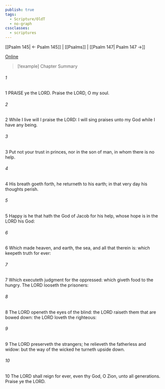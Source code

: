 ```yaml
---
publish: true
tags:
  - Scripture/OldT
  - no-graph
cssclasses:
  - scriptures
---
```

[[Psalm 145| ← Psalm 145]] | [[Psalms]] | [[Psalm 147| Psalm 147 →]]

[Online](https://churchofjesuschrist.org/study/scriptures/ot/ps/146?lang=eng)

>[!example] Chapter Summary
>
###### 1
1 PRAISE ye the LORD.  Praise the LORD, O my soul.
###### 2
2 While I live will I praise the LORD: I will sing praises unto my God while I have any being.
###### 3
3 Put not your trust in princes, nor in the son of man, in whom there is no help.
###### 4
4 His breath goeth forth, he returneth to his earth; in that very day his thoughts perish.
###### 5
5 Happy is he that hath the God of Jacob for his help, whose hope is in the LORD his God:
###### 6
6 Which made heaven, and earth, the sea, and all that therein is: which keepeth truth for ever:
###### 7
7 Which executeth judgment for the oppressed: which giveth food to the hungry.  The LORD looseth the prisoners:
###### 8
8 The LORD openeth the eyes of the blind: the LORD raiseth them that are bowed down: the LORD loveth the righteous:
###### 9
9 The LORD preserveth the strangers; he relieveth the fatherless and widow: but the way of the wicked he turneth upside down.
###### 10
10 The LORD shall reign for ever, even thy God, O Zion, unto all generations.  Praise ye the LORD.



